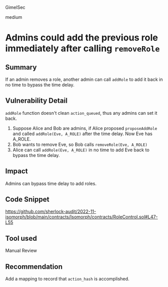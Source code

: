GimelSec

medium

# Admins could add the previous role immediately after calling `removeRole`

## Summary

If an admin removes a role, another admin can call `addRole` to add it back in no time to bypass the time delay.

## Vulnerability Detail

`addRole` function doesn't clean `action_queued`, thus any admins can set it back.

1. Suppose Alice and Bob are admins, if Alice proposed `proposeAddRole` and called `addRole(Eve, A_ROLE)` after the time delay. Now Eve has A_ROLE.
2. Bob wants to remove Eve, so Bob calls `removeRole(Eve, A_ROLE)`
3. Alice can call `addRole(Eve, A_ROLE)` in no time to add Eve back to bypass the time delay.

## Impact

Admins can bypass time delay to add roles.

## Code Snippet

https://github.com/sherlock-audit/2022-11-isomorph/blob/main/contracts/Isomorph/contracts/RoleControl.sol#L47-L55

## Tool used

Manual Review

## Recommendation

Add a mapping to record that `action_hash` is accomplished.
